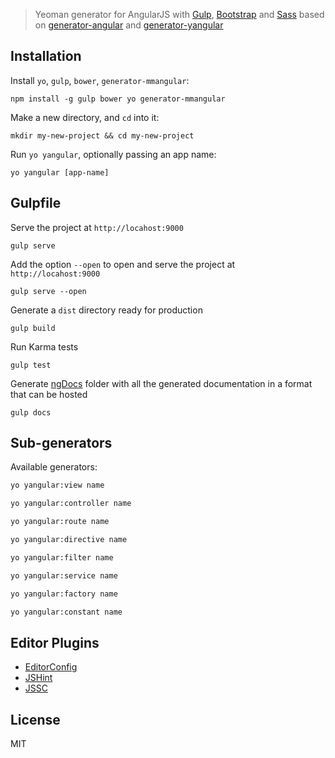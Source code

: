 > Yeoman generator for AngularJS with [Gulp](http://gulpjs.com/), [Bootstrap](http://getbootstrap.com) and [Sass](http://sass-lang.com/)
> based on [generator-angular](https://github.com/yeoman/generator-angular) and [generator-yangular](https://github.com/loetjvr/generator-yangular)

## Installation

Install `yo`, `gulp`, `bower`, `generator-mmangular`:
```
npm install -g gulp bower yo generator-mmangular
```

Make a new directory, and `cd` into it:
```
mkdir my-new-project && cd my-new-project
```

Run `yo yangular`, optionally passing an app name:
```
yo yangular [app-name]
```

## Gulpfile
Serve the project at `http://locahost:9000`
```
gulp serve
```
Add the option `--open` to open and serve the project at `http://locahost:9000`
```
gulp serve --open
```
Generate a `dist` directory ready for production
```
gulp build
```
Run Karma tests
```
gulp test
```
Generate [ngDocs](https://github.com/angular/angular.js/wiki/Writing-AngularJS-Documentation) folder with all the generated documentation in a format that can be hosted
```
gulp docs
```

## Sub-generators

Available generators:
```bash
yo yangular:view name
```

```bash
yo yangular:controller name
```

```bash
yo yangular:route name
```

```bash
yo yangular:directive name
```

```bash
yo yangular:filter name
```

```bash
yo yangular:service name
```

```bash
yo yangular:factory name
```

```bash
yo yangular:constant name
```

## Editor Plugins
* [EditorConfig](http://editorconfig.org/#download)
* [JSHint](http://jshint.com/install/)
* [JSSC](http://jscs.info/overview.html)

## License

MIT
